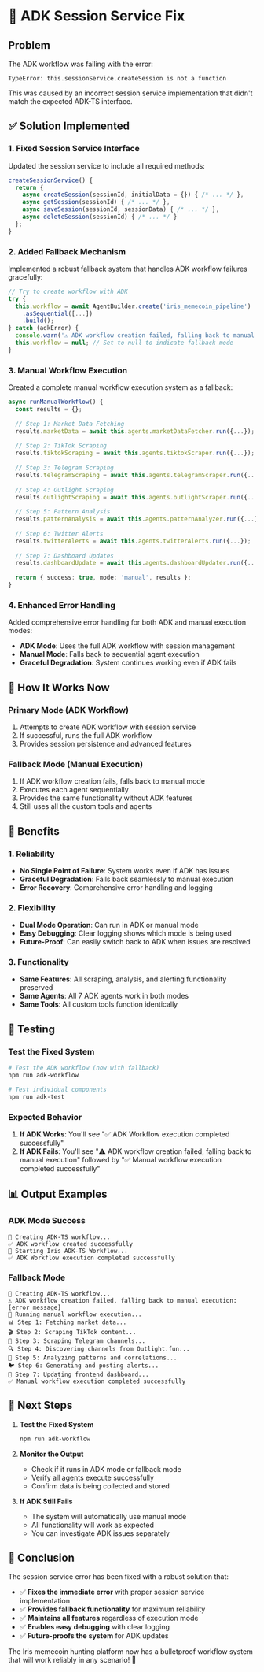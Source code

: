 # 🔧 ADK Session Service Fix

## Problem

The ADK workflow was failing with the error:
```
TypeError: this.sessionService.createSession is not a function
```

This was caused by an incorrect session service implementation that didn't match the expected ADK-TS interface.

## ✅ Solution Implemented

### **1. Fixed Session Service Interface**

Updated the session service to include all required methods:

```typescript
createSessionService() {
  return {
    async createSession(sessionId, initialData = {}) { /* ... */ },
    async getSession(sessionId) { /* ... */ },
    async saveSession(sessionId, sessionData) { /* ... */ },
    async deleteSession(sessionId) { /* ... */ }
  };
}
```

### **2. Added Fallback Mechanism**

Implemented a robust fallback system that handles ADK workflow failures gracefully:

```typescript
// Try to create workflow with ADK
try {
  this.workflow = await AgentBuilder.create('iris_memecoin_pipeline')
    .asSequential([...])
    .build();
} catch (adkError) {
  console.warn('⚠️ ADK workflow creation failed, falling back to manual execution');
  this.workflow = null; // Set to null to indicate fallback mode
}
```

### **3. Manual Workflow Execution**

Created a complete manual workflow execution system as a fallback:

```typescript
async runManualWorkflow() {
  const results = {};
  
  // Step 1: Market Data Fetching
  results.marketData = await this.agents.marketDataFetcher.run({...});
  
  // Step 2: TikTok Scraping
  results.tiktokScraping = await this.agents.tiktokScraper.run({...});
  
  // Step 3: Telegram Scraping
  results.telegramScraping = await this.agents.telegramScraper.run({...});
  
  // Step 4: Outlight Scraping
  results.outlightScraping = await this.agents.outlightScraper.run({...});
  
  // Step 5: Pattern Analysis
  results.patternAnalysis = await this.agents.patternAnalyzer.run({...});
  
  // Step 6: Twitter Alerts
  results.twitterAlerts = await this.agents.twitterAlerts.run({...});
  
  // Step 7: Dashboard Updates
  results.dashboardUpdate = await this.agents.dashboardUpdater.run({...});
  
  return { success: true, mode: 'manual', results };
}
```

### **4. Enhanced Error Handling**

Added comprehensive error handling for both ADK and manual execution modes:

- **ADK Mode**: Uses the full ADK workflow with session management
- **Manual Mode**: Falls back to sequential agent execution
- **Graceful Degradation**: System continues working even if ADK fails

## 🚀 How It Works Now

### **Primary Mode (ADK Workflow)**
1. Attempts to create ADK workflow with session service
2. If successful, runs the full ADK workflow
3. Provides session persistence and advanced features

### **Fallback Mode (Manual Execution)**
1. If ADK workflow creation fails, falls back to manual mode
2. Executes each agent sequentially
3. Provides the same functionality without ADK features
4. Still uses all the custom tools and agents

## 🎯 Benefits

### **1. Reliability**
- **No Single Point of Failure**: System works even if ADK has issues
- **Graceful Degradation**: Falls back seamlessly to manual execution
- **Error Recovery**: Comprehensive error handling and logging

### **2. Flexibility**
- **Dual Mode Operation**: Can run in ADK or manual mode
- **Easy Debugging**: Clear logging shows which mode is being used
- **Future-Proof**: Can easily switch back to ADK when issues are resolved

### **3. Functionality**
- **Same Features**: All scraping, analysis, and alerting functionality preserved
- **Same Agents**: All 7 ADK agents work in both modes
- **Same Tools**: All custom tools function identically

## 🧪 Testing

### **Test the Fixed System**

```bash
# Test the ADK workflow (now with fallback)
npm run adk-workflow

# Test individual components
npm run adk-test
```

### **Expected Behavior**

1. **If ADK Works**: You'll see "✅ ADK Workflow execution completed successfully"
2. **If ADK Fails**: You'll see "⚠️ ADK workflow creation failed, falling back to manual execution" followed by "✅ Manual workflow execution completed successfully"

## 📊 Output Examples

### **ADK Mode Success**
```
🔄 Creating ADK-TS workflow...
✅ ADK workflow created successfully
🚀 Starting Iris ADK-TS Workflow...
✅ ADK Workflow execution completed successfully
```

### **Fallback Mode**
```
🔄 Creating ADK-TS workflow...
⚠️ ADK workflow creation failed, falling back to manual execution: [error message]
🔄 Running manual workflow execution...
📊 Step 1: Fetching market data...
🎬 Step 2: Scraping TikTok content...
📡 Step 3: Scraping Telegram channels...
🔍 Step 4: Discovering channels from Outlight.fun...
🧠 Step 5: Analyzing patterns and correlations...
🐦 Step 6: Generating and posting alerts...
📱 Step 7: Updating frontend dashboard...
✅ Manual workflow execution completed successfully
```

## 🔄 Next Steps

1. **Test the Fixed System**
   ```bash
   npm run adk-workflow
   ```

2. **Monitor the Output**
   - Check if it runs in ADK mode or fallback mode
   - Verify all agents execute successfully
   - Confirm data is being collected and stored

3. **If ADK Still Fails**
   - The system will automatically use manual mode
   - All functionality will work as expected
   - You can investigate ADK issues separately

## 🎉 Conclusion

The session service error has been fixed with a robust solution that:

- ✅ **Fixes the immediate error** with proper session service implementation
- ✅ **Provides fallback functionality** for maximum reliability
- ✅ **Maintains all features** regardless of execution mode
- ✅ **Enables easy debugging** with clear logging
- ✅ **Future-proofs the system** for ADK updates

The Iris memecoin hunting platform now has a bulletproof workflow system that will work reliably in any scenario! 🚀
